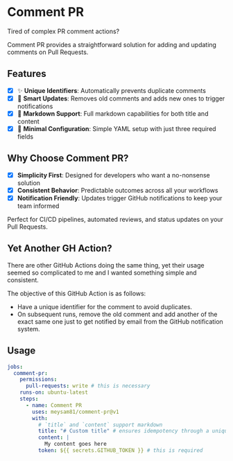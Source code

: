 # Comment PR

<!-- START doctoc -->
<!-- END doctoc -->

Tired of complex PR comment actions?

Comment PR provides a straightforward solution for adding and updating
comments on Pull Requests.

## Features

- [x] ✨ **Unique Identifiers**: Automatically prevents duplicate comments
- [x] 🔄 **Smart Updates**: Removes old comments and adds new ones to trigger notifications
- [x] 📝 **Markdown Support**: Full markdown capabilities for both title and content
- [x] 🎯 **Minimal Configuration**: Simple YAML setup with just three required fields

## Why Choose Comment PR?

- [x] **Simplicity First**: Designed for developers who want a no-nonsense solution
- [x] **Consistent Behavior**: Predictable outcomes across all your workflows
- [x] **Notification Friendly**: Updates trigger GitHub notifications to keep your team informed

Perfect for CI/CD pipelines, automated reviews, and status updates on your Pull Requests.

## Yet Another GH Action?

There are other GitHub Actions doing the same thing, yet their usage seemed so
complicated to me and I wanted something simple and consistent.

The objective of this GitHub Action is as follows:

- Have a unique identifier for the comment to avoid duplicates.
- On subsequent runs, remove the old comment and add another of the exact same
one just to get notified by email from the GitHub notification system.

## Usage

```yaml
jobs:
  comment-pr:
    permissions:
      pull-requests: write # this is necessary
    runs-on: ubuntu-latest
    steps:
      - name: Comment PR
        uses: meysam81/comment-pr@v1
        with:
          # `title` and `content` support markdown
          title: "# Custom title" # ensures idempotency through a unique identifier
          content: |
            My content goes here
          token: ${{ secrets.GITHUB_TOKEN }} # this is required
```
